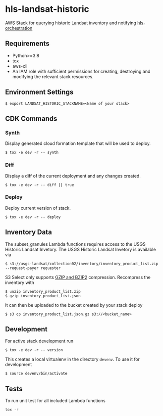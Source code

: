 # hls-landsat-historic

AWS Stack for querying historic Landsat inventory and notifying [hls-orchestration](https://github.com/nasa-impact/hls-orchestration)

## Requirements
- Python>=3.8
- tox
- aws-cli
- An IAM role with sufficient permissions for creating, destroying and modifying the relevant stack resources.

## Environment Settings
```
$ export LANDSAT_HISTORIC_STACKNAME=<Name of your stack>
```

## CDK Commands
### Synth
Display generated cloud formation template that will be used to deploy.
```
$ tox -e dev -r -- synth
```

### Diff
Display a diff of the current deployment and any changes created.
```
$ tox -e dev -r -- diff || true
```

### Deploy
Deploy current version of stack.
```
$ tox -e dev -r -- deploy
```

## Inventory Data
The subset_granules Lambda functions requires access to the USGS Historic Landsat Invetory.
The USGS Historic Landsat Invetory is available via
```
$ s3://usgs-landsat/collection02/inventory/inventory_product_list.zip --request-payer requester
```
S3 Select only supports [GZIP and BZIP2](https://docs.aws.amazon.com/AmazonS3/latest/userguide/selecting-content-from-objects.html) compression.  Recompress the inventory with
```
$ unzip inventory_product_list.zip
$ gzip inventory_product_list.json
```
It can then be uploaded to the bucket created by your stack deploy
```
$ s3 cp inventory_product_list.json.gz s3://<bucket_name>
```

## Development
For active stack development run
```
$ tox -e dev -r -- version
```
This creates a local virtualenv in the directory `devenv`.  To use it for development
```
$ source devenv/bin/activate
```

## Tests
To run unit test for all included Lambda functions
```
tox -r
```
